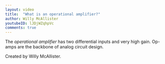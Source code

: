 ```yaml
---
layout: video
title:  "What is an operational amplifier?"
author: Willy McAllister
youtubeID: lJDjWZqhpVc
comments: true
---
```


The *operational amplifier* has two differential inputs and very high gain. Op-amps are the backbone of analog circuit design.

Created by Willy McAllister.
